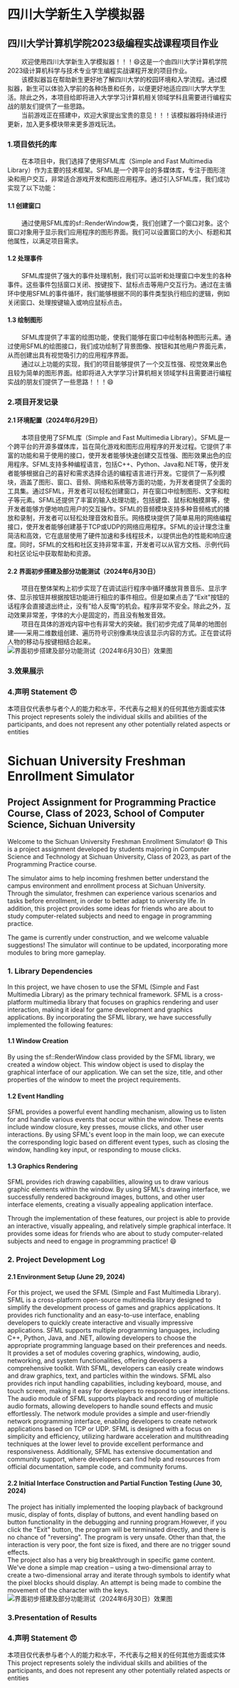 # 四川大学新生入学模拟器
## 四川大学计算机学院2023级编程实战课程项目作业

&nbsp;&nbsp;&nbsp;&nbsp;&nbsp;&nbsp;&nbsp;&nbsp;欢迎使用四川大学新生入学模拟器！！！😄这是一个由四川大学计算机学院2023级计算机科学与技术专业学生编程实战课程开发的项目作业。<br>
&nbsp;&nbsp;&nbsp;&nbsp;&nbsp;&nbsp;&nbsp;&nbsp;该模拟器旨在帮助新生更好地了解四川大学的校园环境和入学流程。通过模拟器，新生可以体验入学前的各种场景和任务，以便更好地适应四川大学大学生活。除此之外，本项目给即将进入大学学习计算机相关领域学科且需要进行编程实战的朋友们提供了一些思路。<br>
&nbsp;&nbsp;&nbsp;&nbsp;&nbsp;&nbsp;&nbsp;&nbsp;当前游戏正在搭建中，欢迎大家提出宝贵的意见！！！该模拟器将持续进行更新，加入更多模块带来更多游戏玩法。<br>

### 1.项目依托的库
&nbsp;&nbsp;&nbsp;&nbsp;&nbsp;&nbsp;&nbsp;&nbsp;在本项目中，我们选择了使用SFML库（Simple and Fast Multimedia Library）作为主要的技术框架。SFML是一个跨平台的多媒体库，专注于图形渲染和用户交互，非常适合游戏开发和图形应用程序。通过引入SFML库，我们成功实现了以下功能：<br>
#### 1.1 创建窗口
&nbsp;&nbsp;&nbsp;&nbsp;&nbsp;&nbsp;&nbsp;&nbsp;通过使用SFML库的sf::RenderWindow类，我们创建了一个窗口对象。这个窗口对象用于显示我们应用程序的图形界面。我们可以设置窗口的大小、标题和其他属性，以满足项目需求。<br>
#### 1.2 处理事件
&nbsp;&nbsp;&nbsp;&nbsp;&nbsp;&nbsp;&nbsp;&nbsp;SFML库提供了强大的事件处理机制，我们可以监听和处理窗口中发生的各种事件。这些事件包括窗口关闭、按键按下、鼠标点击等用户交互行为。通过在主循环中使用SFML的事件循环，我们能够根据不同的事件类型执行相应的逻辑，例如关闭窗口、处理按键输入或响应鼠标点击。<br>
#### 1.3 绘制图形
&nbsp;&nbsp;&nbsp;&nbsp;&nbsp;&nbsp;&nbsp;&nbsp;SFML库提供了丰富的绘图功能，使我们能够在窗口中绘制各种图形元素。通过使用SFML的绘图接口，我们成功绘制了背景图像、按钮和其他用户界面元素，从而创建出具有视觉吸引力的应用程序界面。<br>
&nbsp;&nbsp;&nbsp;&nbsp;&nbsp;&nbsp;&nbsp;&nbsp;通过以上功能的实现，我们的项目能够提供了一个交互性强、视觉效果出色且较为简单的图形界面。给即将进入大学学习计算机相关领域学科且需要进行编程实战的朋友们提供了一些思路！！！😄<br>

### 2.项目开发记录
#### 2.1 环境配置（2024年6月29日）
&nbsp;&nbsp;&nbsp;&nbsp;&nbsp;&nbsp;&nbsp;&nbsp;本项目使用了SFML库（Simple and Fast Multimedia Library）。SFML是一个跨平台的开源多媒体库，旨在简化游戏和图形应用程序的开发过程。它提供了丰富的功能和易于使用的接口，使开发者能够快速创建交互性强、图形效果出色的应用程序。SFML支持多种编程语言，包括C++、Python、Java和.NET等，使开发者能够根据自己的喜好和需求选择合适的编程语言进行开发。它提供了一系列模块，涵盖了图形、窗口、音频、网络和系统等方面的功能，为开发者提供了全面的工具集。通过SFML，开发者可以轻松创建窗口，并在窗口中绘制图形、文字和粒子等元素。SFML还提供了丰富的输入处理功能，包括键盘、鼠标和触摸屏等，使开发者能够方便地响应用户的交互操作。SFML的音频模块支持多种音频格式的播放和录制，开发者可以轻松处理音效和音乐。网络模块提供了简单易用的网络编程接口，使开发者能够创建基于TCP或UDP的网络应用程序。SFML的设计理念注重简洁和高效，它在底层使用了硬件加速和多线程技术，以提供出色的性能和响应速度。同时，SFML的文档和社区支持非常丰富，开发者可以从官方文档、示例代码和社区论坛中获取帮助和资源。<br>
#### 2.2 界面初步搭建及部分功能测试（2024年6月30日）
&nbsp;&nbsp;&nbsp;&nbsp;&nbsp;&nbsp;&nbsp;&nbsp;项目在整体架构上初步实现了在调试运行程序中循环播放背景音乐、显示字体、显示按钮并根据按钮功能进行相应的事件相应。但是如果点击了“Exit"按钮的话程序会直接退出终止，没有”给人反悔“的机会。程序非常不安全。除此之外，互动效果非常差，字体的大小是固定的，而且没有触发音效。<br>
&nbsp;&nbsp;&nbsp;&nbsp;&nbsp;&nbsp;&nbsp;&nbsp;项目在具体的游戏内容中也有非常大的突破。我们初步完成了简单的地图创建——采用二维数组创建、遍历符号识别像素块应该显示内容的方式。正在尝试将人物的移动与按键相结合起来。<br>
![界面初步搭建及部分功能测试（2024年6月30日）效果图](https://github.com/StrayerSQH/SCU-Program-Practice/blob/main/Introduction/%E7%95%8C%E9%9D%A2%E5%88%9D%E6%AD%A5%E6%90%AD%E5%BB%BA%E5%8F%8A%E9%83%A8%E5%88%86%E5%8A%9F%E8%83%BD%E6%B5%8B%E8%AF%95%EF%BC%882024%E5%B9%B46%E6%9C%8830%E6%97%A5%EF%BC%89.png)<br>

### 3.效果展示

### 4.声明  Statement 😠
本项目仅代表参与者个人的能力和水平，不代表与之相关的任何其他方面或实体<br>
This project represents solely the individual skills and abilities of the participants, and does not represent any other potentially related aspects or entities<br>

# Sichuan University Freshman Enrollment Simulator
## Project Assignment for Programming Practice Course, Class of 2023, School of Computer Science, Sichuan University

Welcome to the Sichuan University Freshman Enrollment Simulator! 😄 This is a project assignment developed by students majoring in Computer Science and Technology at Sichuan University, Class of 2023, as part of the Programming Practice course.

The simulator aims to help incoming freshmen better understand the campus environment and enrollment process at Sichuan University. Through the simulator, freshmen can experience various scenarios and tasks before enrollment, in order to better adapt to university life. In addition, this project provides some ideas for friends who are about to study computer-related subjects and need to engage in programming practice.

The game is currently under construction, and we welcome valuable suggestions! The simulator will continue to be updated, incorporating more modules to bring more gameplay.

### 1. Library Dependencies
In this project, we have chosen to use the SFML (Simple and Fast Multimedia Library) as the primary technical framework. SFML is a cross-platform multimedia library that focuses on graphics rendering and user interaction, making it ideal for game development and graphics applications. By incorporating the SFML library, we have successfully implemented the following features:

#### 1.1 Window Creation
By using the sf::RenderWindow class provided by the SFML library, we created a window object. This window object is used to display the graphical interface of our application. We can set the size, title, and other properties of the window to meet the project requirements.

#### 1.2 Event Handling
SFML provides a powerful event handling mechanism, allowing us to listen for and handle various events that occur within the window. These events include window closure, key presses, mouse clicks, and other user interactions. By using SFML's event loop in the main loop, we can execute the corresponding logic based on different event types, such as closing the window, handling key input, or responding to mouse clicks.

#### 1.3 Graphics Rendering
SFML provides rich drawing capabilities, allowing us to draw various graphic elements within the window. By using SFML's drawing interface, we successfully rendered background images, buttons, and other user interface elements, creating a visually appealing application interface.

Through the implementation of these features, our project is able to provide an interactive, visually appealing, and relatively simple graphical interface. It provides some ideas for friends who are about to study computer-related subjects and need to engage in programming practice! 😄

### 2. Project Development Log
#### 2.1 Environment Setup (June 29, 2024)
For this project, we used the SFML (Simple and Fast Multimedia Library). SFML is a cross-platform open-source multimedia library designed to simplify the development process of games and graphics applications. It provides rich functionality and an easy-to-use interface, enabling developers to quickly create interactive and visually impressive applications. SFML supports multiple programming languages, including C++, Python, Java, and .NET, allowing developers to choose the appropriate programming language based on their preferences and needs. It provides a set of modules covering graphics, windowing, audio, networking, and system functionalities, offering developers a comprehensive toolkit. With SFML, developers can easily create windows and draw graphics, text, and particles within the windows. SFML also provides rich input handling capabilities, including keyboard, mouse, and touch screen, making it easy for developers to respond to user interactions. The audio module of SFML supports playback and recording of multiple audio formats, allowing developers to handle sound effects and music effortlessly. The network module provides a simple and user-friendly network programming interface, enabling developers to create network applications based on TCP or UDP. SFML is designed with a focus on simplicity and efficiency, utilizing hardware acceleration and multithreading techniques at the lower level to provide excellent performance and responsiveness. Additionally, SFML has extensive documentation and community support, where developers can find help and resources from official documentation, sample code, and community forums.

#### 2.2 Initial Interface Construction and Partial Function Testing (June 30, 2024)
The project has initially implemented the looping playback of background music, display of fonts, display of buttons, and event handling based on button functionality in the debugging and running program.However, if you click the "Exit" button, the program will be terminated directly, and there is no chance of "reversing". The program is very unsafe. Other than that, the interaction is very poor, the font size is fixed, and there are no trigger sound effects.<br>
The project also has a very big breakthrough in specific game content. We've done a simple map creation – using a two-dimensional array to create a two-dimensional array and iterate through symbols to identify what the pixel blocks should display. An attempt is being made to combine the movement of the character with the keys.<br>
![界面初步搭建及部分功能测试（2024年6月30日）效果图](https://github.com/StrayerSQH/SCU-Program-Practice/blob/main/Introduction/%E7%95%8C%E9%9D%A2%E5%88%9D%E6%AD%A5%E6%90%AD%E5%BB%BA%E5%8F%8A%E9%83%A8%E5%88%86%E5%8A%9F%E8%83%BD%E6%B5%8B%E8%AF%95%EF%BC%882024%E5%B9%B46%E6%9C%8830%E6%97%A5%EF%BC%89.png)<br>

### 3.Presentation of Results

### 4.声明  Statement 😠
本项目仅代表参与者个人的能力和水平，不代表与之相关的任何其他方面或实体<br>
This project represents solely the individual skills and abilities of the participants, and does not represent any other potentially related aspects or entities<br>
